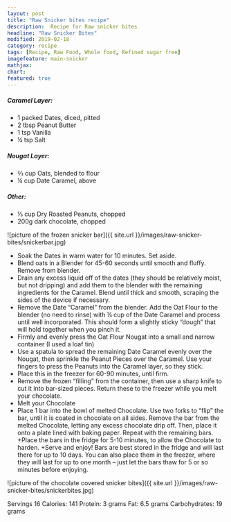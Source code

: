 ```yaml
---
layout: post
title: "Raw Snicker bites recipe"
description:  Recipe for Raw snicker bites
headline: "Raw Snicker Bites"
modified: 2019-02-18
category: recipe
tags: [Recipe, Raw Food, Whole food, Refined sugar free]
imagefeature: main-snicker
mathjax: 
chart:
featured: true
---
```

<style>

	

		.post-template .notepad-post-content > div:not(.notepad-post-title) p:first-child {

			    font-size: 1rem;
		
		}

		.notepad-post-title h1{

        	color: #e51843!important;
    	}

</style>



##### Caramel Layer:

+ 1 packed Dates, diced, pitted
+ 2 tbsp Peanut Butter
+ 1 tsp Vanilla 
+ ¼ tsp Salt

##### Nougat Layer:

+ ⅔ cup Oats, blended to flour
+ ¼ cup Date Caramel, above

##### Other:

+ ⅓ cup Dry Roasted Peanuts, chopped
+ 200g dark chocolate, chopped



![picture of the frozen snicker bar]({{ site.url }}/images/raw-snicker-bites/snickerbar.jpg)


+ Soak the Dates in warm water for 10 minutes. Set aside.
+ Blend oats in a Blender for 45-60 seconds until smooth and fluffy. Remove from blender.
+ Drain any excess liquid off of the dates (they should be relatively moist, but not dripping) and add them to the blender with the remaining ingredients for the Caramel. Blend until thick and smooth, scraping the sides of the device if necessary.
+ Remove the Date “Caramel” from the blender. Add the Oat Flour to the blender (no need to rinse) with ¼ cup of the Date Caramel and process until well incorporated. This should form a slightly sticky “dough” that will hold together when you pinch it.
+ Firmly and evenly press the Oat Flour Nougat into a small and narrow container (I used a loaf tin)
+ Use a spatula to spread the remaining Date Caramel evenly over the Nougat, then sprinkle the Peanut Pieces over the Caramel. Use your fingers to press the Peanuts into the Caramel layer, so they stick.
+ Place this in the freezer for 60-90 minutes, until firm.
+ Remove the frozen “filling” from the container, then use a sharp knife to cut it into bar-sized pieces. Return these to the freezer while you melt your chocolate.
+ Melt your Chocolate
+ Place 1 bar into the bowl of melted Chocolate. Use two forks to “flip” the bar, until it is coated in chocolate on all sides. Remove the bar from the melted Chocolate, letting any excess chocolate drip off. Then, place it onto a plate lined with baking paper. Repeat with the remaining bars.
+Place the bars in the fridge for 5-10 minutes, to allow the Chocolate to harden.
+Serve and enjoy! Bars are best stored in the fridge and will last there for up to 10 days. You can also place them in the freezer, where they will last for up to one month – just let the bars thaw for 5 or so minutes before enjoying.




![picture of the chocolate covered snicker bites]({{ site.url }}/images/raw-snicker-bites/snickerbites.jpg)

Servings 16
Calories: 141
Protein: 3 grams
Fat: 6.5 grams
Carbohydrates: 19 grams